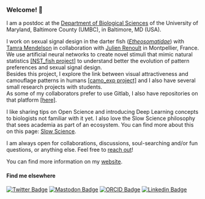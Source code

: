 ### Welcome! 👋

I am a postdoc at the [Department of Biological Sciences](https://biology.umbc.edu/) of the University of Maryland, Baltimore County (UMBC), in Baltimore, MD (USA). 

I work on sexual signal design in the darter fish ([*Etheosomatidae*](https://en.wikipedia.org/wiki/Etheostomatinae)) with [Tamra Mendelson](https://www.mendelsonlab.net/) in collaboration with [Julien Renoult](https://www.eevcom-montpellier.com/julien-renoult.html) in Montpellier, France. 
We use artificial neural networks to create novel stimuli that mimic natural statistics [[NST_fish project]](https://github.com/yseulthb/NST_fish) to understand better the evolution of pattern preferences and sexual signal design. <br>
Besides this project, I explore the link between visual attractiveness and camouflage patterns in humans [[camo_exp project]](https://github.com/yseulthb/camo_exp) and I also have several small research projects with students. <br>
As some of my collaborators prefer to use Gitlab, I also have repositories on that platform [[here]](https://gitlab.com/yseulthb). 

I like sharing tips on Open Science and introducing Deep Learning concepts to biologists not familiar with it yet. I also love the Slow Science philosophy that sees academia as part of an ecosystem. You can find more about this on this page: [Slow Science](https://yseulthb.github.io/slowscience/). 

I am always open for collaborations, discussions, soul-searching and/or fun questions, or anything else. Feel free to [reach out](yseulthb@gmail.com)! 

You can find more information on my [website](https://yseulthb.github.io/).

#### Find me elsewhere

[![Twitter Badge](https://img.shields.io/badge/Twitter-%231DA1F2.svg?style=for-the-badge&logo=Twitter&logoColor=white)](https://twitter.com/Izzie_Hb)
[![Mastodon Badge](https://img.shields.io/badge/-MASTODON-%232B90D9?style=for-the-badge&logo=mastodon&logoColor=white)](https://ecoevo.social/@izziehb)
[![ORCID Badge](https://img.shields.io/badge/orcid-A6CE39?style=for-the-badge&logo=orcid&logoColor=white)](https://orcid.org/0000-0003-3939-3852)
[![Linkedin Badge](https://img.shields.io/badge/linkedin-%230077B5.svg?style=for-the-badge&logo=linkedin&logoColor=white)](https://www.linkedin.com/in/yseulthejjabrichard/)


<!--


**eliamascolo/eliamascolo** is a ✨ _special_ ✨ repository because its `README.md` (this file) appears on your GitHub profile.

Here are some ideas to get you started:

- 🔭 I’m currently working on ...
- 🌱 I’m currently learning ...
- 👯 I’m looking to collaborate on ...
- 🤔 I’m looking for help with ...
- 💬 Ask me about ...
- 📫 How to reach me: ...
- 😄 Pronouns: ...
- ⚡ Fun fact: ...
-->
